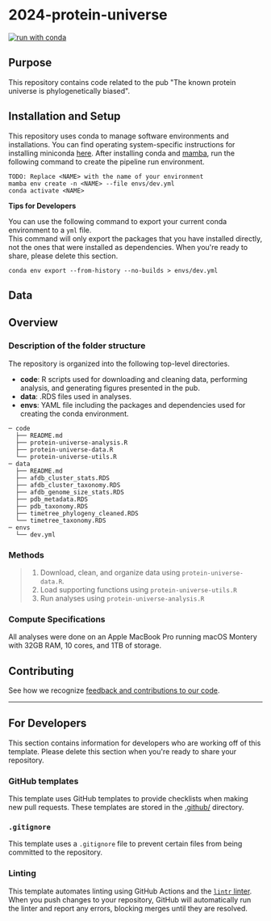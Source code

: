 # 2024-protein-universe

[![run with conda](http://img.shields.io/badge/run%20with-conda-3EB049?labelColor=000000&logo=anaconda)](https://docs.conda.io/projects/miniconda/en/latest/)

## Purpose

This repository contains code related to the pub "The known protein universe is phylogenetically biased".

## Installation and Setup

This repository uses conda to manage software environments and installations. You can find operating system-specific instructions for installing miniconda [here](https://docs.conda.io/projects/miniconda/en/latest/). After installing conda and [mamba](https://mamba.readthedocs.io/en/latest/), run the following command to create the pipeline run environment.

```{bash}
TODO: Replace <NAME> with the name of your environment
mamba env create -n <NAME> --file envs/dev.yml
conda activate <NAME>
```

**Tips for Developers**

You can use the following command to export your current conda environment to a `yml` file.  
This command will only export the packages that you have installed directly, not the ones that were installed as dependencies. When you're ready to share, please delete this section.

```{bash}
conda env export --from-history --no-builds > envs/dev.yml
```

## Data



## Overview

### Description of the folder structure

The repository is organized into the following top-level directories.

* **code**:
  R scripts used for downloading and cleaning data, performing analysis, and generating figures presented in the pub.
* **data**:
 .RDS files used in analyses.
* **envs**:
  YAML file including the packages and dependencies used for creating the conda environment.

```
─ code
  ├── README.md
  ├── protein-universe-analysis.R
  ├── protein-universe-data.R
  └── protein-universe-utils.R
─ data
  ├── README.md
  ├── afdb_cluster_stats.RDS
  ├── afdb_cluster_taxonomy.RDS
  ├── afdb_genome_size_stats.RDS
  ├── pdb_metadata.RDS
  ├── pdb_taxonomy.RDS
  ├── timetree_phylogeny_cleaned.RDS
  └── timetree_taxonomy.RDS
─ envs
  └── dev.yml
```

### Methods

> 1. Download, clean, and organize data using `protein-universe-data.R`.
> 2. Load supporting functions using `protein-universe-utils.R`
> 3. Run analyses using `protein-universe-analysis.R`

### Compute Specifications

All analyses were done on an Apple MacBook Pro running macOS Montery with 32GB RAM, 10 cores, and 1TB of storage.

## Contributing

See how we recognize [feedback and contributions to our code](https://github.com/Arcadia-Science/arcadia-software-handbook/blob/main/guides-and-standards/guide-credit-for-contributions.md).

---
## For Developers

This section contains information for developers who are working off of this template. Please delete this section when you're ready to share your repository.

### GitHub templates
This template uses GitHub templates to provide checklists when making new pull requests. These templates are stored in the [.github/](./.github/) directory.

### `.gitignore`
This template uses a `.gitignore` file to prevent certain files from being committed to the repository.

### Linting
This template automates linting using GitHub Actions and the [`lintr` linter](https://cran.r-project.org/web/packages/lintr/vignettes/lintr.html). When you push changes to your repository, GitHub will automatically run the linter and report any errors, blocking merges until they are resolved. 
